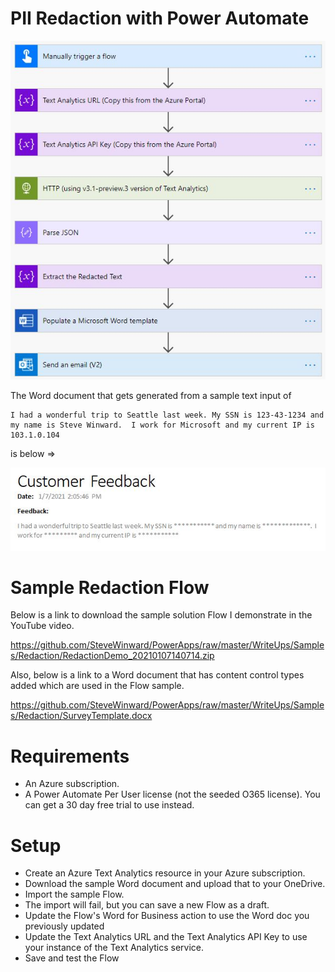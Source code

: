 # PII Redaction with Power Automate

![Flow Overview](Images/RedactionFlow.JPG)

The Word document that gets generated from a sample text input of 

``` 
I had a wonderful trip to Seattle last week. My SSN is 123-43-1234 and my name is Steve Winward.  I work for Microsoft and my current IP is 103.1.0.104
```

is below =>

![Flow Result](Images/RedactionFlowOutput.JPG)

# Sample Redaction Flow
Below is a link to download the sample solution Flow I demonstrate in the YouTube video.

https://github.com/SteveWinward/PowerApps/raw/master/WriteUps/Samples/Redaction/RedactionDemo_20210107140714.zip

Also, below is a link to a Word document that has content control types added which are used in the Flow sample.

https://github.com/SteveWinward/PowerApps/raw/master/WriteUps/Samples/Redaction/SurveyTemplate.docx

# Requirements
* An Azure subscription.
* A Power Automate Per User license (not the seeded O365 license).  You can get a 30 day free trial to use instead.

# Setup
* Create an Azure Text Analytics resource in your Azure subscription.
* Download the sample Word document and upload that to your OneDrive.
* Import the sample Flow.  
* The import will fail, but you can save a new Flow as a draft.  
* Update the Flow's Word for Business action to use the Word doc you previously updated
* Update the Text Analytics URL and the Text Analytics API Key to use your instance of the Text Analytics service.
* Save and test the Flow
